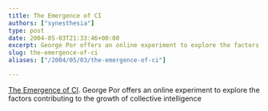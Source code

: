 ```yaml
---
title: The Emergence of CI
authors: ["synesthesia"]
type: post
date: 2004-05-03T21:33:46+00:00
excerpt: George Por offers an online experiment to explore the factors contributing to the growth of collective intelligence
slug: the-emergence-of-ci 
aliases: ["/2004/05/03/the-emergence-of-ci"]

---
```

[The Emergence of CI][1]. George Por offers an online experiment to explore the factors contributing to the growth of collective intelligence

 [1]: https://www.community-intelligence.com/blogs/public/archives/000251.html